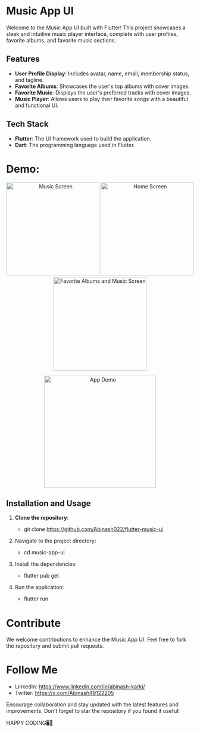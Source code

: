 # Music App UI

Welcome to the Music App UI built with Flutter! This project showcases a sleek and intuitive music player interface, complete with user profiles, favorite albums, and favorite music sections.

## Features

- **User Profile Display**: Includes avatar, name, email, membership status, and tagline.
- **Favorite Albums**: Showcases the user's top albums with cover images.
- **Favorite Music**: Displays the user's preferred tracks with cover images.
- **Music Player**: Allows users to play their favorite songs with a beautiful and functional UI.

## Tech Stack

- **Flutter**: The UI framework used to build the application.
- **Dart**: The programming language used in Flutter.


# Demo: 

<p align="center">
  <img src="https://drive.google.com/drive/u/2/folders/11B04zC4NotFsWEOmZMoR1iEKhnbOcttz" alt="Music Screen" width="250"/>
  <img src="https://drive.google.com/drive/u/2/folders/11B04zC4NotFsWEOmZMoR1iEKhnbOcttz" alt="Home Screen" width="250"/>
  <img src="https://drive.google.com/drive/u/2/folders/11B04zC4NotFsWEOmZMoR1iEKhnbOcttz" alt="Favorite Albums and Music Screen" width="250"/>
</p>
<p align="center">
  <img src="https://drive.google.com/drive/u/2/folders/11B04zC4NotFsWEOmZMoR1iEKhnbOcttz" alt="App Demo" width="300"/>
</p>

## Installation and Usage

1. **Clone the repository**:

   - git clone https://github.com/Abinash022/flutter-music-ui

2. Navigate to the project directory:

    - cd music-app-ui

3. Install the dependencies:

    - flutter pub get

4. Run the application:

    - flutter run

# Contribute

We welcome contributions to enhance the Music App UI. Feel free to fork the repository and submit pull requests.

# Follow Me
- LinkedIn: https://www.linkedin.com/in/abinash-karki/
- Twitter: https://x.com/Abinash49122205

Encourage collaboration and stay updated with the latest features and improvements. Don't forget to star the repository if you found it useful!

HAPPY CODING🖥️🎉